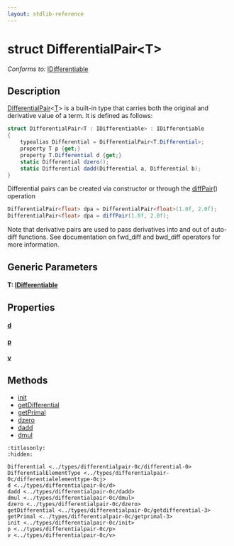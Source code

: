 ```yaml
---
layout: stdlib-reference
---
```


# struct DifferentialPair\<T\>

*Conforms to:* [IDifferentiable](../../interfaces/idifferentiable-01/index.md)

## Description

<span class='code'><a href="index.md" class="code_type">DifferentialPair</a>&lt;<a href="index.md#typeparam-T" class="code_type">T</a>&gt;</span> is a built-in type that carries both the original and derivative value of a term.
It is defined as follows:
```csharp
struct DifferentialPair<T : IDifferentiable> : IDifferentiable
{
    typealias Differential = DifferentialPair<T.Differential>;
    property T p {get;}
    property T.Differential d {get;}
    static Differential dzero();
    static Differential dadd(Differential a, Differential b);
}
```

Differential pairs can be created via constructor or through the <span class='code'><a href="../../global-decls/diffpair-4.md">diffPair</a>()</span> operation
```csharp
DifferentialPair<float> dpa = DifferentialPair<float>(1.0f, 2.0f);
DifferentialPair<float> dpa = diffPair(1.0f, 2.0f);
```
Note that derivative pairs are used to pass derivatives into and out of auto-diff functions.
See documentation on <span class='code'>fwd_diff</span> and <span class='code'>bwd_diff</span> operators for more information.


## Generic Parameters

####  <a id="typeparam-T"></a>T: [IDifferentiable](../../interfaces/idifferentiable-01/index.md)

## Properties

####  <a id="decl-d"></a>[d](d.md)
####  <a id="decl-p"></a>[p](p.md)
####  <a id="decl-v"></a>[v](v.md)

## Methods

* [init](init.md)
* [getDifferential](getdifferential-3.md)
* [getPrimal](getprimal-3.md)
* [dzero](dzero.md)
* [dadd](dadd.md)
* [dmul](dmul.md)


```{toctree}
:titlesonly:
:hidden:

Differential <../types/differentialpair-0c/differential-0>
DifferentialElementType <../types/differentialpair-0c/differentialelementtype-0cj>
d <../types/differentialpair-0c/d>
dadd <../types/differentialpair-0c/dadd>
dmul <../types/differentialpair-0c/dmul>
dzero <../types/differentialpair-0c/dzero>
getDifferential <../types/differentialpair-0c/getdifferential-3>
getPrimal <../types/differentialpair-0c/getprimal-3>
init <../types/differentialpair-0c/init>
p <../types/differentialpair-0c/p>
v <../types/differentialpair-0c/v>
```

<script>
// Fix .md links to .html when on ReadTheDocs
if (window.location.hostname.includes('readthedocs') || 
    window.location.hostname.includes('rtfd.io')) {
  document.addEventListener('DOMContentLoaded', function() {
    const links = document.querySelectorAll('a');
    links.forEach(link => {
      const href = link.getAttribute('href');
      if (href && href.includes('.md')) {
        // This regex will handle .md links with or without fragment identifiers or query parameters
        link.href = link.href.replace(/(.+)\.md(#[^?]*)?(\?.*)?$/, '$1.html$2$3');
      }
    });
  });
}
</script>
